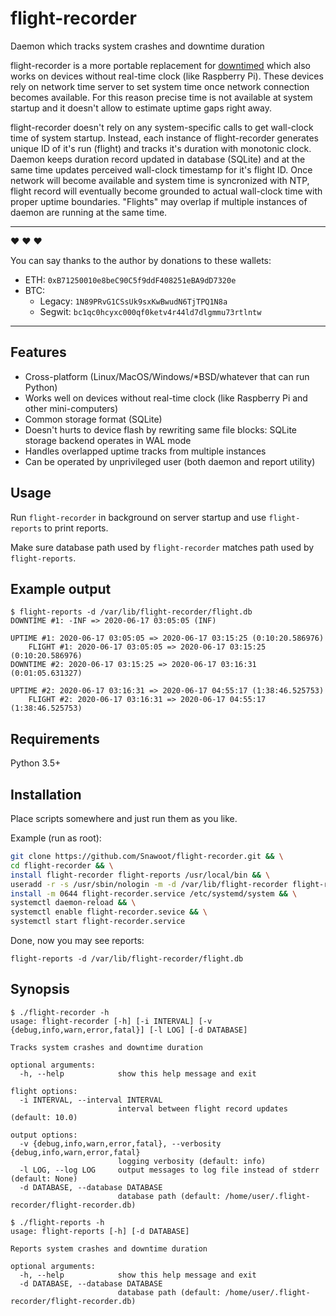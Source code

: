 # flight-recorder

Daemon which tracks system crashes and downtime duration

flight-recorder is a more portable replacement for [downtimed](https://github.com/snabb/downtimed) which also works on devices without real-time clock (like Raspberry Pi). These devices rely on network time server to set system time once network connection becomes available. For this reason precise time is not available at system startup and it doesn't allow to estimate uptime gaps right away.

flight-recorder doesn't rely on any system-specific calls to get wall-clock time of system startup. Instead, each instance of flight-recorder generates unique ID of it's run (flight) and tracks it's duration with monotonic clock. Daemon keeps duration record updated in database (SQLite) and at the same time updates perceived wall-clock timestamp for it's flight ID. Once network will become available and system time is syncronized with NTP, flight record will eventually become grounded to actual wall-clock time with proper uptime boundaries. "Flights" may overlap if multiple instances of daemon are running at the same time.

---

:heart: :heart: :heart:

You can say thanks to the author by donations to these wallets:

- ETH: `0xB71250010e8beC90C5f9ddF408251eBA9dD7320e`
- BTC:
  - Legacy: `1N89PRvG1CSsUk9sxKwBwudN6TjTPQ1N8a`
  - Segwit: `bc1qc0hcyxc000qf0ketv4r44ld7dlgmmu73rtlntw`

---

## Features

* Cross-platform (Linux/MacOS/Windows/\*BSD/whatever that can run Python)
* Works well on devices without real-time clock (like Raspberry Pi and other mini-computers)
* Common storage format (SQLite)
* Doesn't hurts to device flash by rewriting same file blocks: SQLite storage backend operates in WAL mode
* Handles overlapped uptime tracks from multiple instances
* Can be operated by unprivileged user (both daemon and report utility)

## Usage

Run `flight-recorder` in background on server startup and use `flight-reports` to print reports.

Make sure database path used by `flight-recorder` matches path used by `flight-reports`.

## Example output

```
$ flight-reports -d /var/lib/flight-recorder/flight.db
DOWNTIME #1: -INF => 2020-06-17 03:05:05 (INF)

UPTIME #1: 2020-06-17 03:05:05 => 2020-06-17 03:15:25 (0:10:20.586976)
	FLIGHT #1: 2020-06-17 03:05:05 => 2020-06-17 03:15:25 (0:10:20.586976)
DOWNTIME #2: 2020-06-17 03:15:25 => 2020-06-17 03:16:31 (0:01:05.631327)

UPTIME #2: 2020-06-17 03:16:31 => 2020-06-17 04:55:17 (1:38:46.525753)
	FLIGHT #2: 2020-06-17 03:16:31 => 2020-06-17 04:55:17 (1:38:46.525753)
```


## Requirements

Python 3.5+

## Installation

Place scripts somewhere and just run them as you like.

Example (run as root):

```sh
git clone https://github.com/Snawoot/flight-recorder.git && \
cd flight-recorder && \
install flight-recorder flight-reports /usr/local/bin && \
useradd -r -s /usr/sbin/nologin -m -d /var/lib/flight-recorder flight-recorder && \
install -m 0644 flight-recorder.service /etc/systemd/system && \
systemctl daemon-reload && \
systemctl enable flight-recorder.sevice && \
systemctl start flight-recorder.service
```

Done, now you may see reports:

```
flight-reports -d /var/lib/flight-recorder/flight.db
```


## Synopsis

```
$ ./flight-recorder -h
usage: flight-recorder [-h] [-i INTERVAL] [-v {debug,info,warn,error,fatal}] [-l LOG] [-d DATABASE]

Tracks system crashes and downtime duration

optional arguments:
  -h, --help            show this help message and exit

flight options:
  -i INTERVAL, --interval INTERVAL
                        interval between flight record updates (default: 10.0)

output options:
  -v {debug,info,warn,error,fatal}, --verbosity {debug,info,warn,error,fatal}
                        logging verbosity (default: info)
  -l LOG, --log LOG     output messages to log file instead of stderr (default: None)
  -d DATABASE, --database DATABASE
                        database path (default: /home/user/.flight-recorder/flight-recorder.db)
```

```
$ ./flight-reports -h
usage: flight-reports [-h] [-d DATABASE]

Reports system crashes and downtime duration

optional arguments:
  -h, --help            show this help message and exit
  -d DATABASE, --database DATABASE
                        database path (default: /home/user/.flight-recorder/flight-recorder.db)
```
